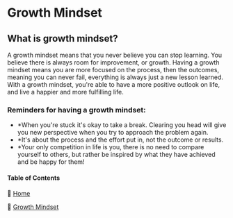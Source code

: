 # Growth Mindset

## What is growth mindset?

A growth mindset means that you never believe you can stop learning. You believe there is always room for improvement, or growth. Having  a growth mindset means you are more focused on the process, then the outcomes, meaning you can never fail, everything is always just a new lesson learned. With a growth mindset, you're able to have a more positive outlook on life, and live a happier and more fulfilling life. 

### Reminders for having a growth mindset:
- *When you're stuck it's okay to take a break. Clearing you head will give you new perspective when you try to approach the problem again.
- *It's about the process and the effort put in, not the outcome or results. 
- *Your only competition in life is you, there is no need to compare yourself to others, but rather be inspired by what they have achieved and be happy for them! 

#### Table of Contents
🔹 [Home](/README.md)

🔹 [Growth Mindset](/growthmindset.md)

